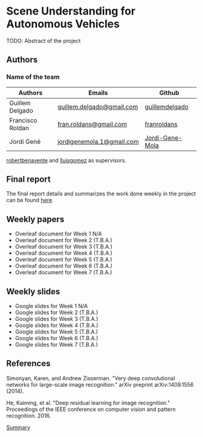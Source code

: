 # Scene Understanding for Autonomous Vehicles
TODO: Abstract of the project

## Authors
### Name of the team

| Authors  | Emails | Github |
| ------------- | ------------- | ------------- |
| Guillem Delgado  | guillem.delgado@gmail.com  | [guillemdelgado](https://github.com/guillemdelgado) |
| Francisco Roldan | fran.roldans@gmail.com | [franroldans](https://github.com/franroldans) |
| Jordi Gené | jordigenemola.1@gmail.com  | [Jordi-Gene-Mola](https://github.com/Jordi-Gene-Mola) |


[robertbenavente](https://github.com/robertbenavente) and [lluisgomez](https://github.com/lluisgomez/) as supervisors.


## Final report
The final report details and summarizes the work done weekly in the project can be found [here](https://www.overleaf.com/read/xhmmbwjhbnpr). 

## Weekly papers
- Overleaf document for Week 1 N/A
- Overleaf document for Week 2 (T.B.A.)
- Overleaf document for Week 3 (T.B.A.)
- Overleaf document for Week 4 (T.B.A.) 
- Overleaf document for Week 5 (T.B.A.)
- Overleaf document for Week 6 (T.B.A.)
- Overleaf document for Week 7 (T.B.A.)

## Weekly slides
- Google slides for Week 1 N/A
- Google slides for Week 2 (T.B.A.)
- Google slides for Week 3 (T.B.A.)
- Google slides for Week 4 (T.B.A.) 
- Google slides for Week 5 (T.B.A.)
- Google slides for Week 6 (T.B.A.)
- Google slides for Week 7 (T.B.A.)

## References
Simonyan, Karen, and Andrew Zisserman. "Very deep convolutional networks for large-scale image recognition." arXiv preprint arXiv:1409.1556 (2014).

He, Kaiming, et al. "Deep residual learning for image recognition." Proceedings of the IEEE conference on computer vision and pattern recognition. 2016.

[Summary](https://www.overleaf.com/read/tgxwrbzqdvst)
